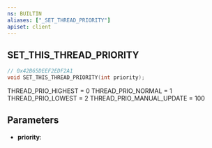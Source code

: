 ```yaml
---
ns: BUILTIN
aliases: ["_SET_THREAD_PRIORITY"]
apiset: client
---
```

## SET_THIS_THREAD_PRIORITY

```c
// 0x42B65DEEF2EDF2A1
void SET_THIS_THREAD_PRIORITY(int priority);
```

THREAD_PRIO_HIGHEST = 0
THREAD_PRIO_NORMAL = 1
THREAD_PRIO_LOWEST = 2
THREAD_PRIO_MANUAL_UPDATE = 100

## Parameters
* **priority**:



